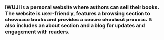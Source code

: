 
### IWUJI is a personal website where authors can sell their books. The website is user-friendly, features a browsing section to showcase books and provides a secure checkout process. It also includes an about section and a blog for updates and engagement with readers.
